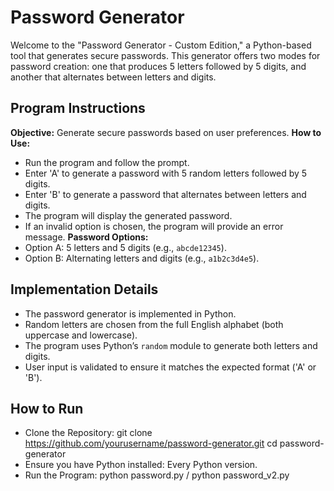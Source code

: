 # Password Generator

Welcome to the "Password Generator - Custom Edition," a Python-based tool that generates secure passwords. This generator offers two modes for password creation: one that produces 5 letters followed by 5 digits, and another that alternates between letters and digits.


## Program Instructions
**Objective:** Generate secure passwords based on user preferences.
**How to Use:**
  - Run the program and follow the prompt.
  - Enter 'A' to generate a password with 5 random letters followed by 5 digits.
  - Enter 'B' to generate a password that alternates between letters and digits.
  - The program will display the generated password.
  - If an invalid option is chosen, the program will provide an error message.
**Password Options:**
  - Option A: 5 letters and 5 digits (e.g., `abcde12345`).
  - Option B: Alternating letters and digits (e.g., `a1b2c3d4e5`).


## Implementation Details
- The password generator is implemented in Python.
- Random letters are chosen from the full English alphabet (both uppercase and lowercase).
- The program uses Python’s `random` module to generate both letters and digits.
- User input is validated to ensure it matches the expected format ('A' or 'B').


## How to Run
- Clone the Repository: git clone https://github.com/yourusername/password-generator.git cd password-generator
- Ensure you have Python installed: Every Python version.
- Run the Program: python password.py / python password_v2.py
